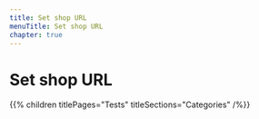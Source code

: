 ```yaml
---
title: Set shop URL
menuTitle: Set shop URL
chapter: true
---
```


# Set shop URL

{{% children titlePages="Tests" titleSections="Categories" /%}}
